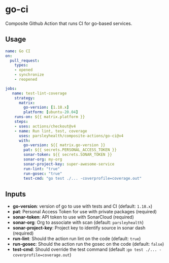 # go-ci

Composite Github Action that runs CI for go-based services.

## Usage

```yaml
name: Go CI
on:
  pull_request:
    types: 
    - opened
    - synchronize
    - reopened

jobs:
   name: test-lint-coverage
    strategy:
      matrix:
        go-version: [1.18.x]
        platform: [ubuntu-20.04]
    runs-on: ${{ matrix.platform }}
    steps:
    - uses: actions/checkout@v4
    - name: Run lint, test, coverage
      uses: parsleyhealth/composite-actions/go-ci@v4
      with:
        go-version: ${{ matrix.go-version }}
        pat: ${{ secrets.PERSONAL_ACCESS_TOKEN }}
        sonar-token: ${{ secrets.SONAR_TOKEN }}
        sonar-org: my-org
        sonar-project-key: super-awesome-service
        run-lint: "true"
        run-gosec: "true"
        test-cmd: "go test ./... -coverprofile=coverage.out"

```

## Inputs

- **go-version**: version of go to use with tests and CI (default: `1.18.x`)
- **pat**: Personal Access Token for use with private packages (required)
- **sonar-token**: API token to use with SonarCloud (required)
- **sonar-org**: Org to associate with scan (default: `parsleyhealth`)
- **sonar-project-key**: Project key to identify source in sonar dash (required)
- **run-lint**: Should the action run lint on the code (default: `true`)
- **run-gosec**: Should the action run the gosec on the code (default: `false`)
- **test-cmd**: Should override the test command (default :`go test ./... -coverprofile=coverage.out`)
